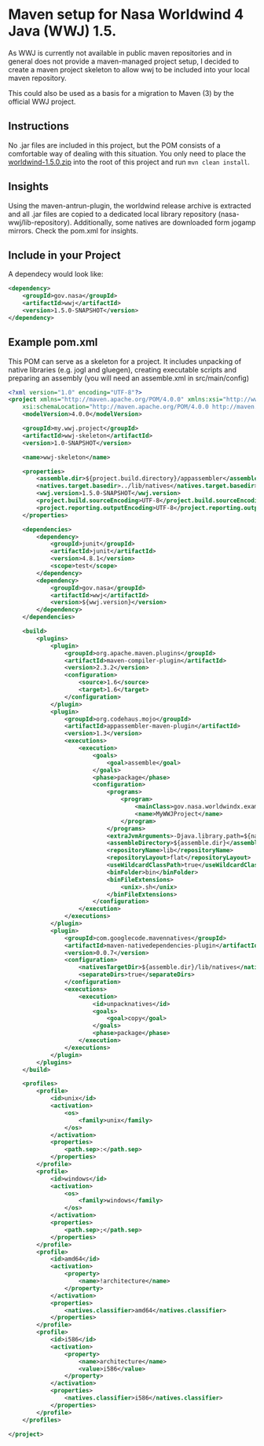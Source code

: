 # Maven setup for Nasa Worldwind 4 Java (WWJ) 1.5.

As WWJ is currently not available in public maven repositories and in
general does not provide a maven-managed project setup, I decided to
create a maven project skeleton to allow wwj to be included into your
local maven repository.

This could also be used as a basis for a migration to Maven (3) by the
official WWJ project.

## Instructions

No .jar files are included in this project, but the POM consists of a
comfortable way of dealing with this situation. You only need to place the
[worldwind-1.5.0.zip](http://worldwind.arc.nasa.gov/java/) into the root of this project and run `mvn clean install`.

## Insights

Using the maven-antrun-plugin, the worldwind release archive is extracted and all .jar files
are copied to a dedicated local library repository (nasa-wwj/lib-repository).
Additionally, some natives are downloaded form jogamp mirrors. Check the pom.xml
for insights.

## Include in your Project

A dependecy would look like:

```xml
<dependency>
	<groupId>gov.nasa</groupId>
	<artifactId>wwj</artifactId>
	<version>1.5.0-SNAPSHOT</version>
</dependency>
```

## Example pom.xml

This POM can serve as a skeleton for a project. It includes unpacking
of native libraries (e.g. jogl and gluegen), creating executable scripts
and preparing an assembly (you will need an assemble.xml in src/main/config)

```xml
<?xml version="1.0" encoding="UTF-8"?>
<project xmlns="http://maven.apache.org/POM/4.0.0" xmlns:xsi="http://www.w3.org/2001/XMLSchema-instance"
	xsi:schemaLocation="http://maven.apache.org/POM/4.0.0 http://maven.apache.org/maven-v4_0_0.xsd">
	<modelVersion>4.0.0</modelVersion>

	<groupId>my.wwj.project</groupId>
	<artifactId>wwj-skeleton</artifactId>
	<version>1.0-SNAPSHOT</version>

	<name>wwj-skeleton</name>

	<properties>
		<assemble.dir>${project.build.directory}/appassembler</assemble.dir>
		<natives.target.basedir>../lib/natives</natives.target.basedir>
		<wwj.version>1.5.0-SNAPSHOT</wwj.version>
		<project.build.sourceEncoding>UTF-8</project.build.sourceEncoding>
		<project.reporting.outputEncoding>UTF-8</project.reporting.outputEncoding>
	</properties>

	<dependencies>
		<dependency>
			<groupId>junit</groupId>
			<artifactId>junit</artifactId>
			<version>4.8.1</version>
			<scope>test</scope>
		</dependency>
		<dependency>
			<groupId>gov.nasa</groupId>
			<artifactId>wwj</artifactId>
			<version>${wwj.version}</version>
		</dependency>
	</dependencies>

	<build>
		<plugins>
			<plugin>
				<groupId>org.apache.maven.plugins</groupId>
				<artifactId>maven-compiler-plugin</artifactId>
				<version>2.3.2</version>
				<configuration>
					<source>1.6</source>
					<target>1.6</target>
				</configuration>
			</plugin>
			<plugin>
				<groupId>org.codehaus.mojo</groupId>
				<artifactId>appassembler-maven-plugin</artifactId>
				<version>1.3</version>
				<executions>
					<execution>
						<goals>
							<goal>assemble</goal>
						</goals>
						<phase>package</phase>
						<configuration>
							<programs>
								<program>
									<mainClass>gov.nasa.worldwindx.examples.Airspaces</mainClass>
									<name>MyWWJProject</name>
								</program>
							</programs>
							<extraJvmArguments>-Djava.library.path=${natives.target.basedir}/linux-${natives.classifier}${path.sep}${natives.target.basedir}/windows-${natives.classifier}</extraJvmArguments>
							<assembleDirectory>${assemble.dir}</assembleDirectory>
							<repositoryName>lib</repositoryName>
							<repositoryLayout>flat</repositoryLayout>
							<useWildcardClassPath>true</useWildcardClassPath>
							<binFolder>bin</binFolder>
							<binFileExtensions>
								<unix>.sh</unix>
							</binFileExtensions>
						</configuration>
					</execution>
				</executions>
			</plugin>
			<plugin>
				<groupId>com.googlecode.mavennatives</groupId>
				<artifactId>maven-nativedependencies-plugin</artifactId>
				<version>0.0.7</version>
				<configuration>
					<nativesTargetDir>${assemble.dir}/lib/natives</nativesTargetDir>
					<separateDirs>true</separateDirs>
				</configuration>
				<executions>
					<execution>
						<id>unpacknatives</id>
						<goals>
							<goal>copy</goal>
						</goals>
						<phase>package</phase>
					</execution>
				</executions>
			</plugin>
		</plugins>
	</build>

	<profiles>
		<profile>
			<id>unix</id>
			<activation>
				<os>
					<family>unix</family>
				</os>
			</activation>
			<properties>
				<path.sep>:</path.sep>
			</properties>
		</profile>
		<profile>
			<id>windows</id>
			<activation>
				<os>
					<family>windows</family>
				</os>
			</activation>
			<properties>
				<path.sep>;</path.sep>
			</properties>
		</profile>
		<profile>
			<id>amd64</id>
			<activation>
				<property>
					<name>!architecture</name>
				</property>
			</activation>
			<properties>
				<natives.classifier>amd64</natives.classifier>
			</properties>
		</profile>
		<profile>
			<id>i586</id>
			<activation>
				<property>
					<name>architecture</name>
					<value>i586</value>
				</property>
			</activation>
			<properties>
				<natives.classifier>i586</natives.classifier>
			</properties>
		</profile>
	</profiles>

</project>
```
